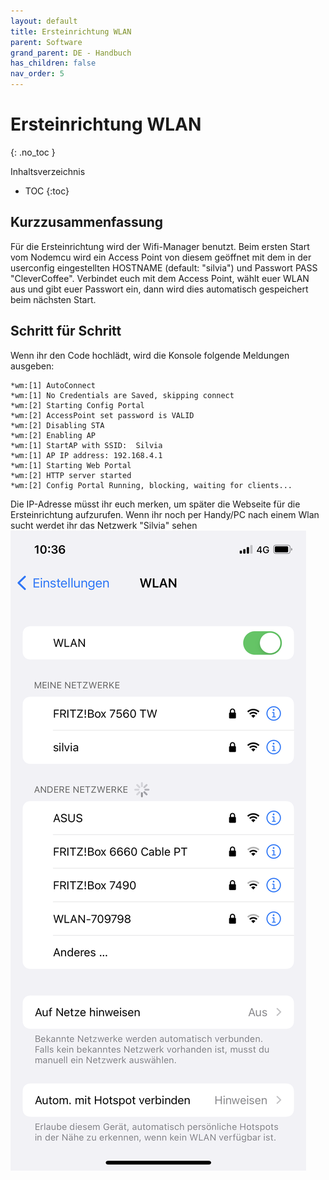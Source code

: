 ```yaml
---
layout: default
title: Ersteinrichtung WLAN
parent: Software
grand_parent: DE - Handbuch
has_children: false
nav_order: 5
---
```



# Ersteinrichtung WLAN
{: .no_toc }

Inhaltsverzeichnis

* TOC
{:toc}


## Kurzzusammenfassung
Für die Ersteinrichtung wird der Wifi-Manager benutzt. Beim ersten Start vom Nodemcu wird ein Access Point von diesem geöffnet mit dem in der userconfig eingestellten HOSTNAME (default: "silvia") und Passwort PASS "CleverCoffee". Verbindet euch mit dem Access Point, wählt euer WLAN aus und gibt euer Passwort ein, dann wird dies automatisch gespeichert beim nächsten Start.
## Schritt für Schritt
Wenn ihr den Code hochlädt, wird die Konsole folgende Meldungen ausgeben:
```
*wm:[1] AutoConnect 
*wm:[1] No Credentials are Saved, skipping connect 
*wm:[2] Starting Config Portal 
*wm:[2] AccessPoint set password is VALID 
*wm:[2] Disabling STA 
*wm:[2] Enabling AP 
*wm:[1] StartAP with SSID:  Silvia
*wm:[1] AP IP address: 192.168.4.1
*wm:[1] Starting Web Portal 
*wm:[2] HTTP server started 
*wm:[2] Config Portal Running, blocking, waiting for clients... 
```
Die IP-Adresse müsst ihr euch merken, um später die Webseite für die Ersteinrichtung aufzurufen.
Wenn ihr noch per Handy/PC nach einem Wlan sucht werdet ihr das Netzwerk "Silvia" sehen
![](../../img/wlan-setup1.png)
